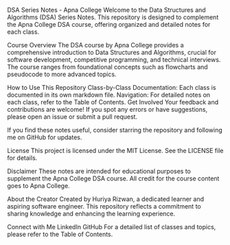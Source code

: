 DSA Series Notes - Apna College
Welcome to the Data Structures and Algorithms (DSA) Series Notes. This repository is designed to complement the Apna College DSA course, offering organized and detailed notes for each class.

Course Overview
The DSA course by Apna College provides a comprehensive introduction to Data Structures and Algorithms, crucial for software development, competitive programming, and technical interviews. The course ranges from foundational concepts such as flowcharts and pseudocode to more advanced topics.

How to Use This Repository
Class-by-Class Documentation: Each class is documented in its own markdown file.
Navigation: For detailed notes on each class, refer to the Table of Contents.
Get Involved
Your feedback and contributions are welcome! If you spot any errors or have suggestions, please open an issue or submit a pull request.

If you find these notes useful, consider starring the repository and following me on GitHub for updates.

License
This project is licensed under the MIT License. See the LICENSE file for details.

Disclaimer
These notes are intended for educational purposes to supplement the Apna College DSA course. All credit for the course content goes to Apna College.

About the Creator
Created by Huriya Rizwan, a dedicated learner and aspiring software engineer. This repository reflects a commitment to sharing knowledge and enhancing the learning experience.

Connect with Me
LinkedIn
GitHub
For a detailed list of classes and topics, please refer to the Table of Contents.
